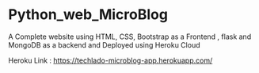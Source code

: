 # Python_web_MicroBlog
A Complete website using HTML, CSS, Bootstrap as a Frontend , flask and MongoDB as a backend and Deployed using Heroku Cloud

Heroku Link : https://techlado-microblog-app.herokuapp.com/

